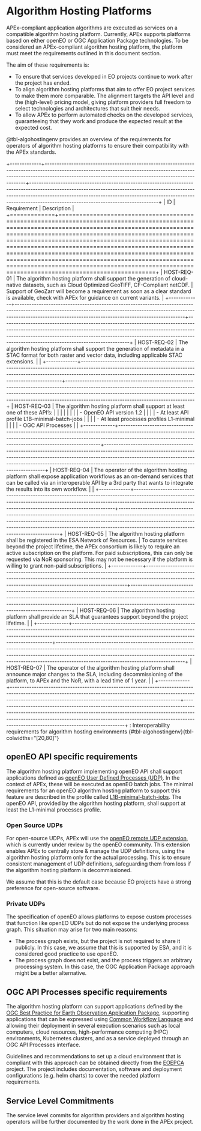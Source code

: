 # Algorithm Hosting Platforms

APEx-compliant application algorithms are executed as services on a compatible algorithm hosting platform. Currently, APEx
supports platforms based on either openEO or OGC Application Package technologies. To be considered an APEx-compliant
algorithm hosting platform, the platform must meet the requirements outlined in this document section.

The aim of these requirements is:

- To ensure that services developed in EO projects continue to work after the project has ended.
- To align algorithm hosting platforms that aim to offer EO project services to make them more comparable. The alignment targets the API level and the (high-level) pricing model, giving platform providers full freedom to select technologies and architectures that suit their needs.
- To allow APEx to perform automated checks on the developed services, guaranteeing that they work and produce the expected result at the expected cost.

@tbl-algohostingenv provides an overview of the requirements for operators of algorithm hosting platforms to ensure their compatibility with the APEx standards.

+-------------+----------------------------------------------------------------------------------------------------------------------------------------------------------------------------------------------------------------------------------+-----------------------------------------------------------------------------------------------------------------------------------------------------------------------------------------------------------------------------------------------------------------------------------------------+
| ID          | Requirement                                                                                                                                                                                                                      | Description                                                                                                                                                                                                                                                                                   |
+=============+==================================================================================================================================================================================================================================+===============================================================================================================================================================================================================================================================================================+
| HOST-REQ-01 | The algorithm hosting platform shall support the generation of cloud-native   datasets, such as Cloud Optimized GeoTIFF, CF-Compliant netCDF.                                                                                    | Support of GeoZarr will become a requirement as soon as a clear standard is available, check with APEx for guidance on current variants.                                                                                                                                                      |
+-------------+----------------------------------------------------------------------------------------------------------------------------------------------------------------------------------------------------------------------------------+-----------------------------------------------------------------------------------------------------------------------------------------------------------------------------------------------------------------------------------------------------------------------------------------------+
| HOST-REQ-02 | The algorithm hosting platform shall support the generation of metadata in a STAC   format for both raster and vector data, including applicable STAC extensions.                                                                |                                                                                                                                                                                                                                                                                               |
+-------------+----------------------------------------------------------------------------------------------------------------------------------------------------------------------------------------------------------------------------------+-----------------------------------------------------------------------------------------------------------------------------------------------------------------------------------------------------------------------------------------------------------------------------------------------+
| HOST-REQ-03 | The algorithm hosting platform shall support at least one of these API’s:                                                                                                                                                        |                                                                                                                                                                                                                                                                                               |
|             |                                                                                                                                                                                                                                  |                                                                                                                                                                                                                                                                                               |
|             | - OpenEO API version 1.2                                                                                                                                                                                                         |                                                                                                                                                                                                                                                                                               |
|             | - At least API profile L1B-minimal-batch-jobs                                                                                                                                                                                    |                                                                                                                                                                                                                                                                                               |
|             | - At least processes profiles L1-minimal                                                                                                                                                                                         |                                                                                                                                                                                                                                                                                               |
|             | - OGC API Processes                                                                                                                                                                                                              |                                                                                                                                                                                                                                                                                               |
+-------------+----------------------------------------------------------------------------------------------------------------------------------------------------------------------------------------------------------------------------------+-----------------------------------------------------------------------------------------------------------------------------------------------------------------------------------------------------------------------------------------------------------------------------------------------+
| HOST-REQ-04 | The operator of the algorithm hosting platform shall expose application workflows as an on-demand services that can be called via an interoperable API by a 3rd party that wants to integrate the results into its own workflow. |                                                                                                                                                                                                                                                                                               |
+-------------+----------------------------------------------------------------------------------------------------------------------------------------------------------------------------------------------------------------------------------+-----------------------------------------------------------------------------------------------------------------------------------------------------------------------------------------------------------------------------------------------------------------------------------------------+
| HOST-REQ-05 | The algorithm hosting platform shall be registered in the ESA Network of Resources.                                                                                                                                              | To curate services beyond the project lifetime, the APEx consortium is likely to require an active subscription on the platform. For paid subscriptions, this can only be requested via NoR sponsoring. This may not be necessary if the platform is willing to grant non-paid subscriptions. |
+-------------+----------------------------------------------------------------------------------------------------------------------------------------------------------------------------------------------------------------------------------+-----------------------------------------------------------------------------------------------------------------------------------------------------------------------------------------------------------------------------------------------------------------------------------------------+
| HOST-REQ-06 | The algorithm hosting platform shall provide an SLA that guarantees support beyond the project lifetime.                                                                                                                         |                                                                                                                                                                                                                                                                                               |
+-------------+----------------------------------------------------------------------------------------------------------------------------------------------------------------------------------------------------------------------------------+-----------------------------------------------------------------------------------------------------------------------------------------------------------------------------------------------------------------------------------------------------------------------------------------------+
| HOST-REQ-07 | The operator of the algorithm hosting platform shall announce major changes to the SLA, including decommissioning of the platform, to APEx and the NoR, with a lead time of 1 year.                                              |                                                                                                                                                                                                                                                                                               |
+-------------+----------------------------------------------------------------------------------------------------------------------------------------------------------------------------------------------------------------------------------+-----------------------------------------------------------------------------------------------------------------------------------------------------------------------------------------------------------------------------------------------------------------------------------------------+
: Interoperability requirements for algorithm hosting environments {#tbl-algohostingenv}{tbl-colwidths="[20,80]"}


## openEO API specific requirements

The algorithm hosting platform implementing openEO API shall support applications defined as
[openEO User Defined Processes (UDP)](https://api.openeo.org/#tag/User-Defined-Processes). In the context of APEx, these
will be executed as openEO batch jobs. The minimal requirements for an openEO algorithm hosting platform to support this
feature are described in the profile called
[L1B-minimal-batch-jobs](https://openeo.org/documentation/1.0/developers/profiles/api.html#l1b-minimal-batch-jobs). The
openEO API, provided by the algorithm hosting platform, shall support at least the L1-minimal processes profile.

### Open Source UDPs

For open-source UDPs, APEx will use the
[openEO remote UDP extension](https://github.com/Open-EO/openeo-api/tree/draft/extensions/remote-process-definition),
which is currently under review by the openEO community. This extension enables APEx to centrally store & manage the UDP
definitions, using the algorithm hosting platform only for the actual processing. This is to ensure consistent management
of UDP definitions, safeguarding them from loss if the algorithm hosting platform is decommissioned.

We assume that this is the default case because EO projects have a strong preference for open-source software.

### Private UDPs

The specification of openEO allows platforms to expose custom processes that function like openEO UDPs but do not expose
the underlying process graph. This situation may arise for two main reasons:

- The process graph exists, but the project is not required to share it publicly. In this case, we assume that this is
  supported by ESA, and it is considered good practice to use openEO.
- The process graph does not exist, and the process triggers an arbitrary processing system. In this case, the OGC
  Application Package approach might be a better alternative.



## OGC API Processes specific requirements

The algorithm hosting platform can support applications defined by the
[OGC Best Practice for Earth Observation Application Package](https://docs.ogc.org/bp/20-089r1.html), supporting
applications that can be expressed using [Common Workflow Language](https://www.commonwl.org/) and allowing their
deployment in several execution scenarios such as local computers, cloud resources, high-performance computing (HPC)
environments, Kubernetes clusters, and as a service deployed through an OGC API Processes interface.

Guidelines and recommendations to set up a cloud environment that is compliant with this approach can be obtained directly
from the [EOEPCA](https://eoepca.org) project. The project includes documentation, software and deployment configurations
(e.g. helm charts) to cover the needed platform requirements.

## Service Level Commitments
The service level commits for algorithm providers and algorithm hosting operators will be further documented by the work
done in the APEx project.
